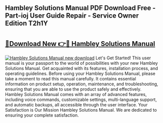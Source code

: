 ## Hambley Solutions Manual PDF Download Free - Part-ioj User Guide Repair - Service Owner Edition T2h1Y

# <h2><a href="http://bc63531.oget.top/?id=Hambley+Solutions+Manual">🔗Download New 👉🔴 Hambley Solutions Manual</a></h2>

[![Hambley Solutions Manual new download](https://i.imgur.com/5g1atiW.png)](http://bc63531.oget.top/?id=Hambley+Solutions+Manual)
Let's Get Started! This user manual is your passport to the world of possibilities with your new Hambley Solutions Manual. Get acquainted with its features, installation process, and operating guidelines. Before using your Hambley Solutions Manual, please take a moment to read this manual carefully. It contains essential information on product setup, operation, maintenance, and troubleshooting, ensuring that you are able to use the product safely and effectively. Hambley Solutions Manual comes with an array of advanced features, including voice commands, customizable settings, multi-language support, and automatic backups, all accessible through the user interface. Your Satisfaction is Our Mission Hambley Solutions Manual. We are dedicated to ensuring your complete satisfaction.
